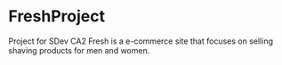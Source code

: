 # FreshProject
Project for SDev CA2
Fresh is a e-commerce site that focuses on selling shaving products for men and women. 
